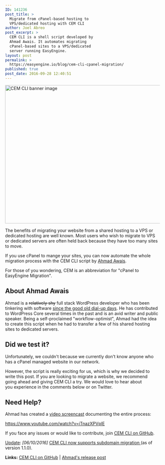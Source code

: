 ```yaml
---
ID: 141236
post_title: >
  Migrate from cPanel-based hosting to
  VPS/dedicated hosting with CEM CLI
author: Joel Abreo
post_excerpt: >
  CEM CLI is a shell script developed by
  Ahmad Awais. It automates migrating
  cPanel-based sites to a VPS/dedicated
  server running EasyEngine.
layout: post
permalink: >
  https://easyengine.io/blog/cem-cli-cpanel-migration/
published: true
post_date: 2016-09-28 12:40:51
---
```

<img class="alignnone size-large wp-image-141245" src="https://easyengine.io/wp-content/uploads/2016/09/CEM-CLI-720x450.png" alt="CEM CLI banner image" width="720" height="450" />

The benefits of migrating your website from a shared hosting to a VPS or dedicated hosting are well known. Most users who wish to migrate to VPS or dedicated servers are often held back because they have too many sites to move.

If you use cPanel to mange your sites, you can now automate the whole migration process with the CEM CLI script by <a href="https://ahmadawais.com/about/">Ahmad Awais</a>.

For those of you wondering, CEM is an abbreviation for "cPanel to EasyEngine Migration".
<h2>About Ahmad Awais</h2>
Ahmad is a <del>relatively shy</del> full stack WordPress developer who has been tinkering with software <a href="http://heropress.com/essays/this-part-of-my-life-is-called-wordpress/">since the good old dial-up days</a>. He has contributed to WordPress Core several times in the past and is an avid writer and public speaker. Being a self-proclaimed "workflow-optimist", Ahmad had the idea to create this script when he had to transfer a few of his shared hosting sites to dedicated servers.
<h2>Did we test it?</h2>
Unfortunately, we couldn't because we currently don't know anyone who has a cPanel managed website in our network.

However, the script is really exciting for us, which is why we decided to write this post. If you are looking to migrate a website, we recommend going ahead and giving CEM CLI a try. We would love to hear about you experience in the comments below or on Twitter.
<h2>Need Help?</h2>
Ahmad has created a <a href="https://www.youtube.com/watch?v=iTnazXPVplE">video screencast</a> documenting the entire process:

https://www.youtube.com/watch?v=iTnazXPVplE

If you face any issues or would like to contribute, join <a href="https://github.com/ahmadawais/cPanel-EasyEngine-Migrate-CLI">CEM CLI on GitHub</a>.

<span style="text-decoration: underline;">Update</span>:<strong> </strong><em>[06/10/2016]</em> <a href="https://github.com/ahmadawais/cPanel-EasyEngine-Migrate-CLI#changelog">CEM CLI now supports subdomain migration </a>(as of version 1.1.0).

<strong>Links:</strong> <a href="https://github.com/ahmadawais/cPanel-EasyEngine-Migrate-CLI">CEM CLI on GitHub</a> | <a href="https://ahmadawais.com/introducing-cem-cli-move-cpanel-easyengine-ease/">Ahmad's release post</a>